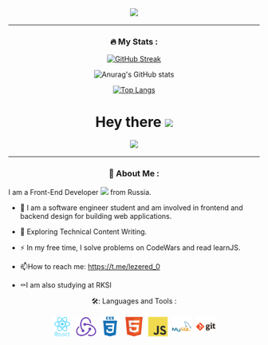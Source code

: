 <div id="header" align="center">
  <img src="https://media.giphy.com/media/v1.Y2lkPTc5MGI3NjExMDMzMTllNjk4YWFiYzRiNjE0NzgzYWFiY2QyZWRmZjI3ZTM2ODk3MiZlcD12MV9pbnRlcm5hbF9naWZzX2dpZklkJmN0PWc/IC5VCf0u27bR6vNPWh/giphy.gif" width="500"/>
</div>
<div align="center">
  
---

### :fire: My Stats :
  
  [![GitHub Streak](http://github-readme-streak-stats.herokuapp.com?user=LEZERED05&theme=neon&border_radius=5&date_format=j%20M%5B%20Y%5D)](https://git.io/streak-stats)

  ![Anurag's GitHub stats](https://github-readme-stats.vercel.app/api?username=LEZERED05&show_icons=true&hide=contribs,prs&cache_seconds=86400&theme=neon)

  [![Top Langs](https://github-readme-stats.vercel.app/api/top-langs/?username=LEZERED05&layout=compact&theme=neon)](https://github.com/anuraghazra/github-readme-stats)
 </div>
<h1 align="center">
  Hey there
  <img src="https://media.giphy.com/media/hvRJCLFzcasrR4ia7z/giphy.gif" width="30px"/>
</h1>
<div align="center">
  <img src="https://media.giphy.com/media/VTtANKl0beDFQRLDTh/giphy.gif"/>
</div>

<div align="center">

---

### :ninja: About Me :

<div align="left">
I am a Front-End Developer <img src="https://media.giphy.com/media/WUlplcMpOCEmTGBtBW/giphy.gif" width="30"> from Russia.


- :telescope: I am a software engineer student and am involved in frontend and backend design for building web applications.

- :seedling: Exploring Technical Content Writing.

- :zap: In my free time, I solve problems on CodeWars and read learnJS.

- :mailbox:How to reach me: https://t.me/lezered_0
  
- ⚰️I am also studying at RKSI
    
<div align="center">🛠️: Languages and Tools :<div/><br>

<div align="center">
  <img src="https://github.com/devicons/devicon/blob/master/icons/react/react-original-wordmark.svg" title="React" alt="React" width="40" height="40"/>&nbsp;
  <img src="https://github.com/devicons/devicon/blob/master/icons/redux/redux-original.svg" title="Redux" alt="Redux " width="40" height="40"/>&nbsp;
  <img src="https://github.com/devicons/devicon/blob/master/icons/css3/css3-plain-wordmark.svg"  title="CSS3" alt="CSS" width="40" height="40"/>&nbsp;
  <img src="https://github.com/devicons/devicon/blob/master/icons/html5/html5-original.svg" title="HTML5" alt="HTML" width="40" height="40"/>&nbsp;
  <img src="https://github.com/devicons/devicon/blob/master/icons/javascript/javascript-original.svg" title="JavaScript" alt="JavaScript" width="40" height="40"/>&nbsp;
  <img src="https://github.com/devicons/devicon/blob/master/icons/mysql/mysql-original-wordmark.svg" title="MySQL"  alt="MySQL" width="40" height="40"/>&nbsp;
  <img src="https://github.com/devicons/devicon/blob/master/icons/git/git-original-wordmark.svg" title="Git" **alt="Git" width="40" height="40"/>
</div>

